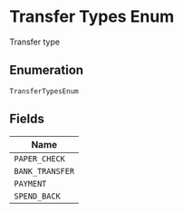 
# Transfer Types Enum

Transfer type

## Enumeration

`TransferTypesEnum`

## Fields

| Name |
|  --- |
| `PAPER_CHECK` |
| `BANK_TRANSFER` |
| `PAYMENT` |
| `SPEND_BACK` |

